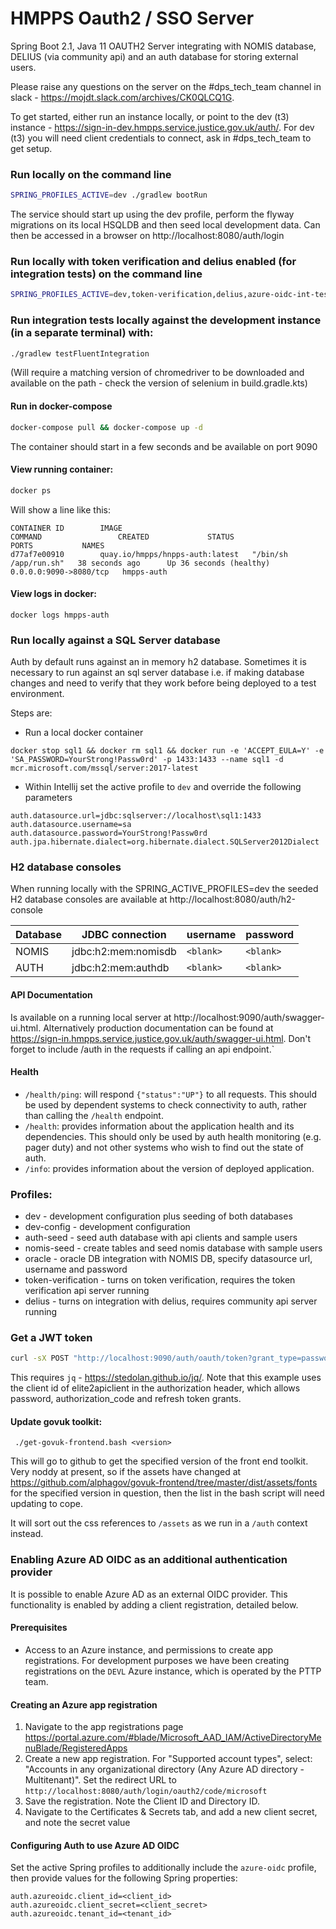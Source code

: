 # HMPPS Oauth2 / SSO Server

Spring Boot 2.1, Java 11 OAUTH2 Server integrating with NOMIS database, DELIUS (via community api) and an auth database for storing external users.

Please raise any questions on the server on the #dps_tech_team channel in slack - https://mojdt.slack.com/archives/CK0QLCQ1G.

To get started, either run an instance locally, or point to the dev (t3) instance - https://sign-in-dev.hmpps.service.justice.gov.uk/auth/.
For dev (t3) you will need client credentials to connect, ask in #dps_tech_team to get setup.

### Run locally on the command line
```bash
SPRING_PROFILES_ACTIVE=dev ./gradlew bootRun
```

The service should start up using the dev profile, perform the flyway migrations on its local HSQLDB and then seed local development data.
Can then be accessed in a browser on http://localhost:8080/auth/login

### Run locally with token verification and delius enabled (for integration tests) on the command line
```bash
SPRING_PROFILES_ACTIVE=dev,token-verification,delius,azure-oidc-int-test ./gradlew bootRun
```

### Run integration tests locally against the development instance (in a separate terminal) with:
```bash
./gradlew testFluentIntegration
```

(Will require a matching version of chromedriver to be downloaded and available on the path - check the version of selenium in build.gradle.kts)

#### Run in docker-compose
```bash
docker-compose pull && docker-compose up -d
```
The container should start in a few seconds and be available on port 9090

#### View running container:

```bash
docker ps
```
Will show a line like this:
```
CONTAINER ID        IMAGE                                         COMMAND                 CREATED             STATUS                    PORTS           NAMES
d77af7e00910        quay.io/hmpps/hnpps-auth:latest   "/bin/sh /app/run.sh"   38 seconds ago      Up 36 seconds (healthy)   0.0.0.0:9090->8080/tcp   hmpps-auth
```

#### View logs in docker:
```docker logs hmpps-auth```

### Run locally against a SQL Server database
Auth by default runs against an in memory h2 database.  Sometimes it is necessary to run against an sql server database
i.e. if making database changes and need to verify that they work before being deployed to a test environment.

Steps are:

* Run a local docker container
```
docker stop sql1 && docker rm sql1 && docker run -e 'ACCEPT_EULA=Y' -e 'SA_PASSWORD=YourStrong!Passw0rd' -p 1433:1433 --name sql1 -d mcr.microsoft.com/mssql/server:2017-latest
```
* Within Intellij set the active profile to `dev` and override the following parameters
```
auth.datasource.url=jdbc:sqlserver://localhost\sql1:1433
auth.datasource.username=sa
auth.datasource.password=YourStrong!Passw0rd
auth.jpa.hibernate.dialect=org.hibernate.dialect.SQLServer2012Dialect
```

### H2 database consoles 

When running locally with the SPRING_ACTIVE_PROFILES=dev the seeded H2 database consoles are available at http://localhost:8080/auth/h2-console

| Database | JDBC connection     |  username | password |
|----------|---------------------|-----------|----------|
| NOMIS    | jdbc:h2:mem:nomisdb  |  `<blank>`  | `<blank>`  |
| AUTH     | jdbc:h2:mem:authdb |  `<blank>`  | `<blank>`  |

#### API Documentation

Is available on a running local server at http://localhost:9090/auth/swagger-ui.html.  Alternatively production
documentation can be found at https://sign-in.hmpps.service.justice.gov.uk/auth/swagger-ui.html.  Don't forget to
include /auth in the requests if calling an api endpoint.`

#### Health

- `/health/ping`: will respond `{"status":"UP"}` to all requests.  This should be used by dependent systems to check connectivity to auth,
rather than calling the `/health` endpoint.
- `/health`: provides information about the application health and its dependencies.  This should only be used
by auth health monitoring (e.g. pager duty) and not other systems who wish to find out the state of auth.
- `/info`: provides information about the version of deployed application.

### Profiles:
- dev - development configuration plus seeding of both databases
- dev-config - development configuration
- auth-seed - seed auth database with api clients and sample users
- nomis-seed - create tables and seed nomis database with sample users
- oracle - oracle DB integration with NOMIS DB, specify datasource url, username and password
- token-verification - turns on token verification, requires the token verification api server running
- delius - turns on integration with delius, requires community api server running

### Get a JWT token
```bash
curl -sX POST "http://localhost:9090/auth/oauth/token?grant_type=password&username=ITAG_USER&password=password" -H 'Authorization: Basic ZWxpdGUyYXBpY2xpZW50OmNsaWVudHNlY3JldA==' | jq .access_token
```
This requires `jq` - https://stedolan.github.io/jq/.  Note that this example uses the client id of elite2apiclient in 
the authorization header, which allows password, authorization_code and refresh token grants.

#### Update govuk toolkit:
``` ./get-govuk-frontend.bash <version>```

This will go to github to get the specified version of the front end toolkit.  Very noddy at present, so if the assets have changed at https://github.com/alphagov/govuk-frontend/tree/master/dist/assets/fonts for the specified version in question, then the list in the bash script will need updating to cope.

It will sort out the css references to `/assets` as we run in a `/auth` context instead. 

### Enabling Azure AD OIDC as an additional authentication provider

It is possible to enable Azure AD as an external OIDC provider. This functionality is enabled by adding a client registration, detailed below.

#### Prerequisites
- Access to an Azure instance, and permissions to create app registrations. For development purposes we have been
creating registrations on the `DEVL` Azure instance, which is operated by the PTTP team. 

#### Creating an Azure app registration
1. Navigate to the app registrations page https://portal.azure.com/#blade/Microsoft_AAD_IAM/ActiveDirectoryMenuBlade/RegisteredApps
2. Create a new app registration. For "Supported account types", select: "Accounts in any organizational directory (Any Azure AD directory - Multitenant)". Set the redirect URL to `http://localhost:8080/auth/login/oauth2/code/microsoft`
3. Save the registration. Note the Client ID and Directory ID.
4. Navigate to the Certificates & Secrets tab, and add a new client secret, and note the secret value

#### Configuring Auth to use Azure AD OIDC
Set the active Spring profiles to additionally include the `azure-oidc` profile, then provide values for the following Spring properties:
```
auth.azureoidc.client_id=<client_id>
auth.azureoidc.client_secret=<client_secret>
auth.azureoidc.tenant_id=<tenant_id>
``` 
